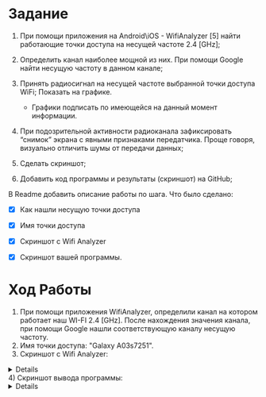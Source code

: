 # Задание 
1) При помощи приложения на Android\iOS - WifiAnalyzer [5] найти работающие точки доступа на несущей частоте 2.4 [GHz];
2) Определить канал наиболее мощной из них. При помощи Google найти несущую частоту в данном канале;
3) Принять радиосигнал на несущей частоте выбранной точки доступа WiFi; Показать на графике.
    - Графики подписать по имеющейся на данный момент информации.

4) При подозрительной активности радиоканала зафиксировать “снимок” экрана с явными признаками передатчика. Проще говоря, визуально отличить шумы от передачи данных;
5) Сделать скриншот;
6) Добавить код программы и результаты (скриншот) на GitHub; 

В Readme добавить описание работы по шага. Что было сделано:
- [x] Как нашли несущую точки доступа

- [x] Имя точки доступа

- [x] Cкриншот с Wifi Analyzer

- [x] Скриншот вашей программы.

# Ход Работы
1) При помощи приложения WifiAnalyzer, определили канал на котором работает наш WI-FI 2.4 [GHz]. После нахождения значения канала, при помощи Google нашли соответствующую каналу несущую частоту. 
2) Имя точки доступа: "Galaxy A03s7251".
3) Скриншот с Wifi Analyzer:
<details>

[![../../photo_screenshots/screenshots_3.9.png](https://github.com/Marina1825/SDR_CORE/blob/main/photo_screenshots/screenshots_3.9.png)][1]][1]

</details>
4) Скриншот вывода программы:
<details>

[![../../photo_screenshots/screenshots_3.8.png](https://github.com/Marina1825/SDR_CORE/blob/main/photo_screenshots/screenshots_3.8.png)][1][1]

</details>
